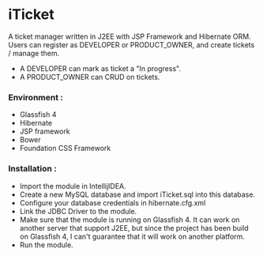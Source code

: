 iTicket
=======

A ticket manager written in J2EE with JSP Framework and Hibernate ORM.
Users can register as DEVELOPER or PRODUCT_OWNER, and create tickets / manage them.

+ A DEVELOPER can mark as ticket a "In progress".
+ A PRODUCT_OWNER can CRUD on tickets.

### Environment :

+ Glassfish 4
+ Hibernate
+ JSP framework
+ Bower
+ Foundation CSS Framework

### Installation :

+ Import the module in IntellijIDEA.
+ Create a new MySQL database and import iTicket.sql into this database.
+ Configure your database credentials in hibernate.cfg.xml
+ Link the JDBC Driver to the module.
+ Make sure that the module is running on Glassfish 4. It can work on another server that support J2EE, but since the project has been build on Glassfish 4, I can't guarantee that it will work on another platform.
+ Run the module.
